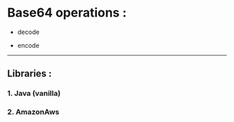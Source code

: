# Base64 operations :
 - decode
 
 - encode

------------------------------------------------------------------

## Libraries :

### 1. Java (vanilla)

### 2. AmazonAws


